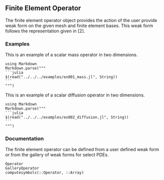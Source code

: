 ## Finite Element Operator

The finite element operator object provides the action of the user provide weak form on the given mesh and finite element bases.
This weak form follows the representation given in [2].

### Examples

This is an example of a scalar mass operator in two dimensions.

````@eval
using Markdown
Markdown.parse("""
```julia
$(read("../../../examples/ex001_mass.jl", String))
```
""")
````

This is an example of a scalar diffusion operator in two dimensions.

````@eval
using Markdown
Markdown.parse("""
```julia
$(read("../../../examples/ex002_diffusion.jl", String))
```
""")
````

### Documentation

The finite element operator can be defined from a user defined weak form or from the gallery of weak forms for select PDEs.

```@docs
Operator
GalleryOperator
computesymbols(::Operator, ::Array)
```